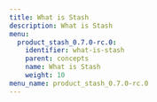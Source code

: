 ```yaml
---
title: What is Stash
description: What is Stash
menu:
  product_stash_0.7.0-rc.0:
    identifier: what-is-stash
    parent: concepts
    name: What is Stash
    weight: 10
menu_name: product_stash_0.7.0-rc.0
---
```

